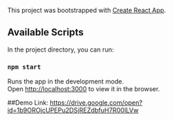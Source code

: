 This project was bootstrapped with [Create React App](https://github.com/facebook/create-react-app).

## Available Scripts

In the project directory, you can run:

### `npm start`

Runs the app in the development mode.<br>
Open [http://localhost:3000](http://localhost:3000) to view it in the browser.

##Demo Link:
https://drive.google.com/open?id=1b9OROjcUPEPu2DSjREZdbfuH7R00ILVw




